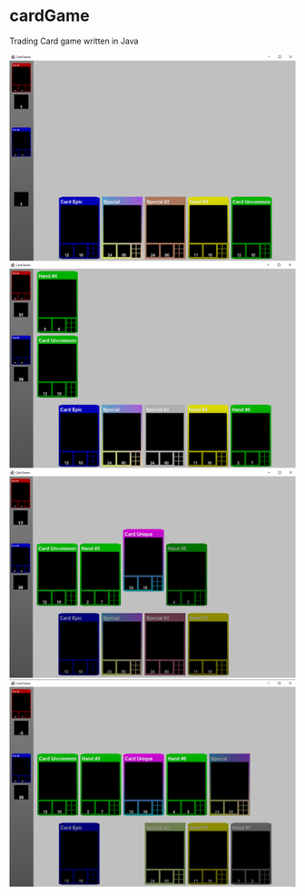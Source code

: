 # cardGame
Trading Card game written in Java

![Alt text](/screenshots/screen_0.png?raw=true)
![Alt text](/screenshots/screen_1.png?raw=true)
![Alt text](/screenshots/screen_2.png?raw=true)
![Alt text](/screenshots/screen_3.png?raw=true)
